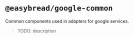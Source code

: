 # `@easybread/google-common`

Common components used in adapters for google services. 

> TODO: description

